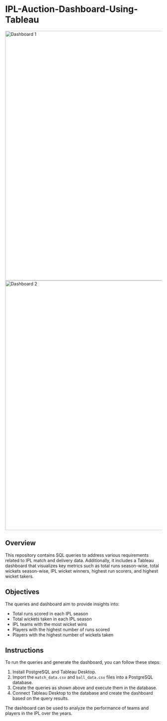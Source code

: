 # IPL-Auction-Dashboard-Using-Tableau
<img width="802" alt="Dashboard 1" src="https://github.com/user-attachments/assets/f86a7114-d95b-4be1-9d2b-0537140d8c1e">
<img width="802" alt="Dashboard 2" src="https://github.com/user-attachments/assets/13d48244-8f18-4503-b444-4d885c8d8e76">

## Overview
This repository contains SQL queries to address various requirements related to IPL match and delivery data. Additionally, it includes a Tableau dashboard that visualizes key metrics such as total runs season-wise, total wickets season-wise, IPL wicket winners, highest run scorers, and highest wicket takers.

## Objectives

The queries and dashboard aim to provide insights into:

- Total runs scored in each IPL season
- Total wickets taken in each IPL season
- IPL teams with the most wicket wins
- Players with the highest number of runs scored
- Players with the highest number of wickets taken

## Instructions

To run the queries and generate the dashboard, you can follow these steps:

1. Install PostgreSQL and Tableau Desktop.
2. Import the `match_data.csv` and `ball_data.csv` files into a PostgreSQL database.
3. Create the queries as shown above and execute them in the database.
4. Connect Tableau Desktop to the database and create the dashboard based on the query results.

The dashboard can be used to analyze the performance of teams and players in the IPL over the years.
